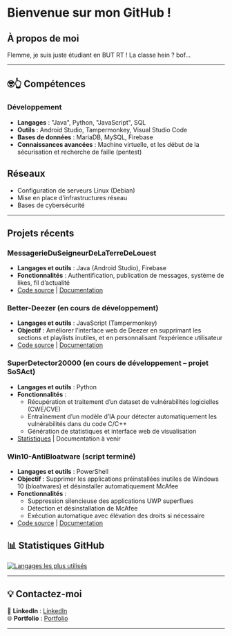 # Bienvenue sur mon GitHub !

## À propos de moi  
Flemme, je suis juste étudiant en BUT RT ! La classe hein ? bof...

---

## 🤓👆 Compétences
### Développement
- **Langages** : "Java", Python, "JavaScript", SQL
- **Outils** : Android Studio, Tampermonkey, Visual Studio Code
- **Bases de données** : MariaDB, MySQL, Firebase
- **Connaissances avancées** : Machine virtuelle, et les début de la sécurisation et recherche de faille (pentest)

## Réseaux
- Configuration de serveurs Linux (Debian)
- Mise en place d’infrastructures réseau
- Bases de cybersécurité

---
## Projets récents

### MessagerieDuSeigneurDeLaTerreDeLouest
- **Langages et outils** : Java (Android Studio), Firebase
- **Fonctionnalités** : Authentification, publication de messages, système de likes, fil d’actualité  
- [Code source](https://github.com/PepitoBailao/MessagerieDuSeigneurDeLaTerreDeLouest) | [Documentation](https://github.com/PepitoBailao/MessagerieDuSeigneurDeLaTerreDeLouest/wiki)

### Better-Deezer (en cours de développement)
- **Langages et outils** : JavaScript (Tampermonkey)  
- **Objectif** : Améliorer l’interface web de Deezer en supprimant les sections et playlists inutiles, et en personnalisant l’expérience utilisateur  
- [Code source](https://github.com/PepitoBailao/better-deezer) | [Documentation](https://github.com/PepitoBailao/better-deezer/blob/main/README.md)

### SuperDetector20000 (en cours de développement – projet SoSAct)
- **Langages et outils** : Python  
- **Fonctionnalités** :  
  - Récupération et traitement d’un dataset de vulnérabilités logicielles (CWE/CVE)  
  - Entraînement d’un modèle d’IA pour détecter automatiquement les vulnérabilités dans du code C/C++  
  - Génération de statistiques et interface web de visualisation  
- [Statistiques](https://github.com/PepitoBailao/SuperDetector20000) | Documentation à venir

### Win10-AntiBloatware (script terminé)
- **Langages et outils** : PowerShell  
- **Objectif** : Supprimer les applications préinstallées inutiles de Windows 10 (bloatwares) et désinstaller automatiquement McAfee  
- **Fonctionnalités** :  
  - Suppression silencieuse des applications UWP superflues  
  - Détection et désinstallation de McAfee  
  - Exécution automatique avec élévation des droits si nécessaire  
- [Code source](https://github.com/PepitoBailao/BloatwareDeConWin) | [Documentation](https://github.com/PepitoBailao/BloatwareDeConWin/blob/main/README.md)

## 📊 Statistiques GitHub  
[![Langages les plus utilisés](https://github-readme-stats.vercel.app/api/top-langs/?username=PepitoBailao&layout=compact&theme=radical)](https://github.com/anuraghazra/github-readme-stats)

---

## 💡 Contactez-moi 
🔗 **LinkedIn** : [LinkedIn](https://www.linkedin.com/in/ulysse-richard/)  
🌐 **Portfolio** : [Portfolio](https://pepitobailao.github.io/portfolio/#)

---
